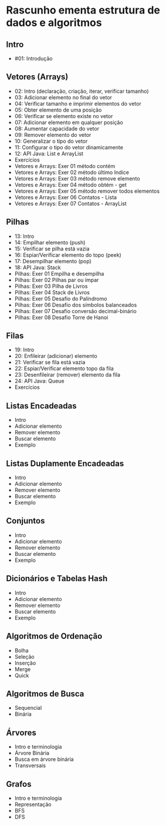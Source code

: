 # Rascunho ementa estrutura de dados e algoritmos

## Intro
* #01: Introdução

## Vetores (Arrays)
* 02: Intro (declaração, criação, iterar, verificar tamanho)
* 03: Adicionar elemento no final do vetor
* 04: Verificar tamanho e imprimir elementos do vetor
* 05: Obter elemento de uma posição
* 06: Verificar se elemento existe no vetor
* 07: Adicionar elemento em qualquer posição
* 08: Aumentar capacidade do vetor
* 09: Remover elemento do vetor
* 10: Generalizar o tipo do vetor
* 11: Configurar o tipo do vetor dinamicamente
* 12: API Java: List e ArrayList
* Exercícios
* Vetores e Arrays: Exer 01 método contém
* Vetores e Arrays: Exer 02 método último Indice
* Vetores e Arrays: Exer 03 método remove elemento
* Vetores e Arrays: Exer 04 método obtém - get
* Vetores e Arrays: Exer 05 método remover todos elementos
* Vetores e Arrays: Exer 06 Contatos - Lista
* Vetores e Arrays: Exer 07 Contatos - ArrayList

## Pilhas
* 13: Intro
* 14: Empilhar elemento (push)
* 15: Verificar se pilha está vazia
* 16: Espiar/Verificar elemento do topo (peek)
* 17: Desempilhar elemento (pop)
* 18: API Java: Stack
* Pilhas: Exer 01 Empilha e desempilha
* Pilhas: Exer 02 Pilhas par ou ímpar
* Pilhas: Exer 03 Pilha de Livros
* Pilhas: Exer 04 Stack de Livros
* Pilhas: Exer 05 Desafio do Palíndromo
* Pilhas: Exer 06 Desafio dos símbolos balanceados
* Pilhas: Exer 07 Desafio conversão decimal-binário
* Pilhas: Exer 08 Desafio Torre de Hanoi 

## Filas
* 19: Intro
* 20: Enfileirar (adicionar) elemento
* 21: Verificar se fila está vazia
* 22: Espiar/Verificar elemento topo da fila
* 23: Desenfileirar (remover) elemento da fila
* 24: API Java: Queue
* Exercícios

## Listas Encadeadas
* Intro
* Adicionar elemento
* Remover elemento
* Buscar elemento
* Exemplo

## Listas Duplamente Encadeadas
* Intro
* Adicionar elemento
* Remover elemento
* Buscar elemento
* Exemplo

## Conjuntos
* Intro
* Adicionar elemento
* Remover elemento
* Buscar elemento
* Exemplo

## Dicionários e Tabelas Hash
* Intro
* Adicionar elemento
* Remover elemento
* Buscar elemento
* Exemplo

## Algoritmos de Ordenação
* Bolha
* Seleção
* Inserção
* Merge
* Quick

## Algoritmos de Busca
* Sequencial
* Binária

## Árvores
* Intro e terminologia
* Árvore Binária
* Busca em árvore binária
* Transversais

## Grafos
* Intro e terminologia
* Representação
* BFS
* DFS
